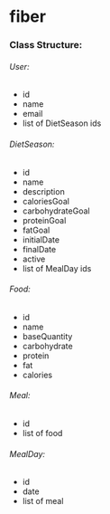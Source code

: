 # fiber

### Class Structure:

###### User:
* id
* name
* email
* list of DietSeason ids

###### DietSeason:
* id
* name
* description
* caloriesGoal
* carbohydrateGoal
* proteinGoal
* fatGoal
* initialDate
* finalDate
* active
* list of MealDay ids

###### Food:
* id
* name
* baseQuantity
* carbohydrate
* protein
* fat
* calories

###### Meal:
* id
* list of food

###### MealDay:
* id
* date
* list of meal


